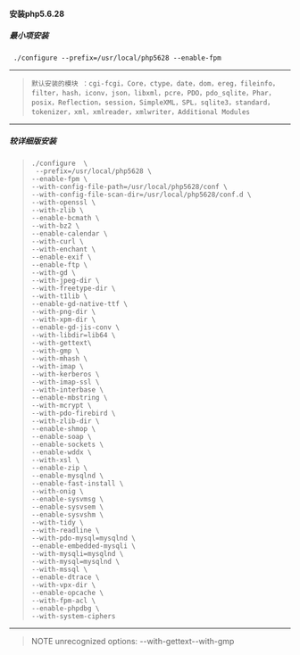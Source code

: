 #### 安装php5.6.28 

##### 最小项安装
  ` ./configure --prefix=/usr/local/php5628 --enable-fpm`

---
>     默认安装的模块 ：cgi-fcgi，Core，ctype，date，dom，ereg，fileinfo，filter，hash，iconv，json，libxml，pcre，PDO，pdo_sqlite，Phar，posix，Reflection，session，SimpleXML，SPL，sqlite3，standard，tokenizer，xml，xmlreader，xmlwriter，Additional Modules

---

##### 较详细版安装

>     ./configure  \
>      --prefix=/usr/local/php5628 \
>     --enable-fpm \
>     --with-config-file-path=/usr/local/php5628/conf \
>     --with-config-file-scan-dir=/usr/local/php5628/conf.d \
>     --with-openssl \
>     --with-zlib \
>     --enable-bcmath \
>     --with-bz2 \
>     --enable-calendar \
>     --with-curl \
>     --with-enchant \
>     --enable-exif \
>     --enable-ftp \
>     --with-gd \
>     --with-jpeg-dir \
>     --with-freetype-dir \
>     --with-t1lib \
>     --enable-gd-native-ttf \
>     --with-png-dir \
>     --with-xpm-dir \
>     --enable-gd-jis-conv \
>     --with-libdir=lib64 \
>     --with-gettext\
>     --with-gmp \
>     --with-mhash \
>     --with-imap \
>     --with-kerberos \
>     --with-imap-ssl \
>     --with-interbase \
>     --enable-mbstring \
>     --with-mcrypt \
>     --with-pdo-firebird \
>     --with-zlib-dir \
>     --enable-shmop \
>     --enable-soap \
>     --enable-sockets \
>     --enable-wddx \
>     --with-xsl \
>     --enable-zip \
>     --enable-mysqlnd \
>     --enable-fast-install \
>     --with-onig \
>     --enable-sysvmsg \
>     --enable-sysvsem \
>     --enable-sysvshm \
>     --with-tidy \
>     --with-readline \
>     --with-pdo-mysql=mysqlnd \
>     --enable-embedded-mysqli \
>     --with-mysqli=mysqlnd \
>     --with-mysql=mysqlnd \
>     --with-mssql \
>     --enable-dtrace \
>     --with-vpx-dir \
>     --enable-opcache \
>     --with-fpm-acl \
>     --enable-phpdbg \
>     --with-system-ciphers
----

>NOTE     unrecognized options: --with-gettext--with-gmp





  
  
